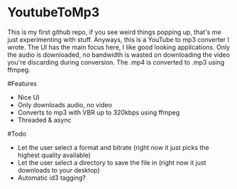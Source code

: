 YoutubeToMp3
============
This is my first github repo, if you see weird things popping up, that's me just experimenting with 
stuff.
Anyways, this is a YouTube to mp3 converter I wrote. The UI has the main focus here, I like good looking applications.
Only the audio is downloaded, no bandwidth is wasted on downloading the video you're discarding during conversion.
The .mp4 is converted to .mp3 using ffmpeg.

#Features
- Nice UI
- Only downloads audio, no video
- Converts to mp3 with VBR up to 320kbps using ffmpeg
- Threaded & async

#Todo
- Let the user select a format and bitrate (right now it just picks the highest quality available)
- Let the user select a directory to save the file in (right now it just downloads to your desktop)
- Automatic id3 tagging?
